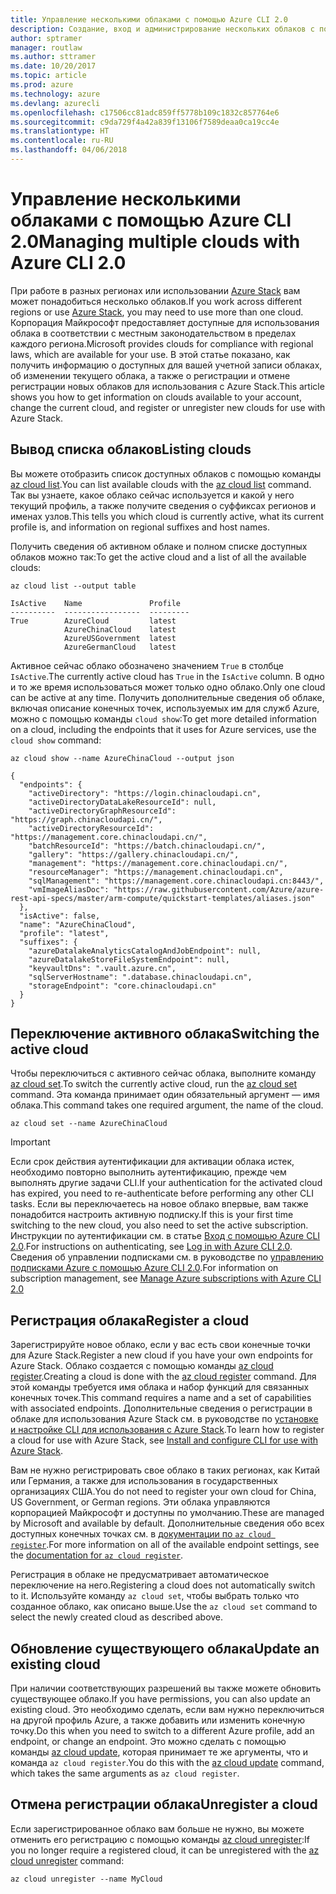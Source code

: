 ```yaml
---
title: Управление несколькими облаками с помощью Azure CLI 2.0
description: Создание, вход и администрирование нескольких облаков с помощью Azure CLI 2.0.
author: sptramer
manager: routlaw
ms.author: sttramer
ms.date: 10/20/2017
ms.topic: article
ms.prod: azure
ms.technology: azure
ms.devlang: azurecli
ms.openlocfilehash: c17506cc81adc859ff5778b109c1832c857764e6
ms.sourcegitcommit: c9da729f4a42a839f13106f7589deaa0ca19cc4e
ms.translationtype: HT
ms.contentlocale: ru-RU
ms.lasthandoff: 04/06/2018
---
```

# <a name="managing-multiple-clouds-with-azure-cli-20"></a><span data-ttu-id="cc281-103">Управление несколькими облаками с помощью Azure CLI 2.0</span><span class="sxs-lookup"><span data-stu-id="cc281-103">Managing multiple clouds with Azure CLI 2.0</span></span>

<span data-ttu-id="cc281-104">При работе в разных регионах или использовании [Azure Stack](https://docs.microsoft.com/azure/azure-stack/user/) вам может понадобиться несколько облаков.</span><span class="sxs-lookup"><span data-stu-id="cc281-104">If you work across different regions or use [Azure Stack](https://docs.microsoft.com/azure/azure-stack/user/), you may need to use more than one cloud.</span></span> <span data-ttu-id="cc281-105">Корпорация Майкрософт предоставляет доступные для использования облака в соответствии с местным законодательством в пределах каждого региона.</span><span class="sxs-lookup"><span data-stu-id="cc281-105">Microsoft provides clouds for compliance with regional laws, which are available for your use.</span></span> <span data-ttu-id="cc281-106">В этой статье показано, как получить информацию о доступных для вашей учетной записи облаках, об изменении текущего облака, а также о регистрации и отмене регистрации новых облаков для использования с Azure Stack.</span><span class="sxs-lookup"><span data-stu-id="cc281-106">This article shows you how to get information on clouds available to your account, change the current cloud, and register or unregister new clouds for use with Azure Stack.</span></span>

## <a name="listing-clouds"></a><span data-ttu-id="cc281-107">Вывод списка облаков</span><span class="sxs-lookup"><span data-stu-id="cc281-107">Listing clouds</span></span>

<span data-ttu-id="cc281-108">Вы можете отобразить список доступных облаков с помощью команды [az cloud list](/cli/azure/cloud#az-cloud-list).</span><span class="sxs-lookup"><span data-stu-id="cc281-108">You can list available clouds with the [az cloud list](/cli/azure/cloud#az-cloud-list) command.</span></span> <span data-ttu-id="cc281-109">Так вы узнаете, какое облако сейчас используется и какой у него текущий профиль, а также получите сведения о суффиксах регионов и именах узлов.</span><span class="sxs-lookup"><span data-stu-id="cc281-109">This tells you which cloud is currently active, what its current profile is, and information on regional suffixes and host names.</span></span>

<span data-ttu-id="cc281-110">Получить сведения об активном облаке и полном списке доступных облаков можно так:</span><span class="sxs-lookup"><span data-stu-id="cc281-110">To get the active cloud and a list of all the available clouds:</span></span>

```azurecli
az cloud list --output table
```

```output
IsActive    Name               Profile
----------  -----------------  ---------
True        AzureCloud         latest
            AzureChinaCloud    latest
            AzureUSGovernment  latest
            AzureGermanCloud   latest
```

<span data-ttu-id="cc281-111">Активное сейчас облако обозначено значением `True` в столбце `IsActive`.</span><span class="sxs-lookup"><span data-stu-id="cc281-111">The currently active cloud has `True` in the `IsActive` column.</span></span> <span data-ttu-id="cc281-112">В одно и то же время использоваться может только одно облако.</span><span class="sxs-lookup"><span data-stu-id="cc281-112">Only one cloud can be active at any time.</span></span> <span data-ttu-id="cc281-113">Получить дополнительные сведения об облаке, включая описание конечных точек, используемых им для служб Azure, можно с помощью команды `cloud show`:</span><span class="sxs-lookup"><span data-stu-id="cc281-113">To get more detailed information on a cloud, including the endpoints that it uses for Azure services, use the `cloud show` command:</span></span>

```azurecli
az cloud show --name AzureChinaCloud --output json
```

```output
{
  "endpoints": {
    "activeDirectory": "https://login.chinacloudapi.cn",
    "activeDirectoryDataLakeResourceId": null,
    "activeDirectoryGraphResourceId": "https://graph.chinacloudapi.cn/",
    "activeDirectoryResourceId": "https://management.core.chinacloudapi.cn/",
    "batchResourceId": "https://batch.chinacloudapi.cn/",
    "gallery": "https://gallery.chinacloudapi.cn/",
    "management": "https://management.core.chinacloudapi.cn/",
    "resourceManager": "https://management.chinacloudapi.cn",
    "sqlManagement": "https://management.core.chinacloudapi.cn:8443/",
    "vmImageAliasDoc": "https://raw.githubusercontent.com/Azure/azure-rest-api-specs/master/arm-compute/quickstart-templates/aliases.json"
  },
  "isActive": false,
  "name": "AzureChinaCloud",
  "profile": "latest",
  "suffixes": {
    "azureDatalakeAnalyticsCatalogAndJobEndpoint": null,
    "azureDatalakeStoreFileSystemEndpoint": null,
    "keyvaultDns": ".vault.azure.cn",
    "sqlServerHostname": ".database.chinacloudapi.cn",
    "storageEndpoint": "core.chinacloudapi.cn"
  }
}
```

## <a name="switching-the-active-cloud"></a><span data-ttu-id="cc281-114">Переключение активного облака</span><span class="sxs-lookup"><span data-stu-id="cc281-114">Switching the active cloud</span></span>

<span data-ttu-id="cc281-115">Чтобы переключиться с активного сейчас облака, выполните команду [az cloud set](/cli/azure/cloud#az-cloud-set).</span><span class="sxs-lookup"><span data-stu-id="cc281-115">To switch the currently active cloud, run the [az cloud set](/cli/azure/cloud#az-cloud-set) command.</span></span> <span data-ttu-id="cc281-116">Эта команда принимает один обязательный аргумент — имя облака.</span><span class="sxs-lookup"><span data-stu-id="cc281-116">This command takes one required argument, the name of the cloud.</span></span>

```azurecli
az cloud set --name AzureChinaCloud
```

> [!IMPORTANT]
> <span data-ttu-id="cc281-117">Если срок действия аутентификации для активации облака истек, необходимо повторно выполнить аутентификацию, прежде чем выполнять другие задачи CLI.</span><span class="sxs-lookup"><span data-stu-id="cc281-117">If your authentication for the activated cloud has expired, you need to re-authenticate before performing any other CLI tasks.</span></span> <span data-ttu-id="cc281-118">Если вы переключаетесь на новое облако впервые, вам также понадобится настроить активную подписку.</span><span class="sxs-lookup"><span data-stu-id="cc281-118">If this is your first time switching to the new cloud, you also need to set the active subscription.</span></span>
> <span data-ttu-id="cc281-119">Инструкции по аутентификации см. в статье [Вход с помощью Azure CLI 2.0](authenticate-azure-cli.md).</span><span class="sxs-lookup"><span data-stu-id="cc281-119">For instructions on authenticating, see [Log in with Azure CLI 2.0](authenticate-azure-cli.md).</span></span> <span data-ttu-id="cc281-120">Сведения об управлении подписками см. в руководстве по [управлению подписками Azure с помощью Azure CLI 2.0](manage-azure-subscriptions-azure-cli.md).</span><span class="sxs-lookup"><span data-stu-id="cc281-120">For information on subscription management, see [Manage Azure subscriptions with Azure CLI 2.0](manage-azure-subscriptions-azure-cli.md)</span></span>

## <a name="register-a-cloud"></a><span data-ttu-id="cc281-121">Регистрация облака</span><span class="sxs-lookup"><span data-stu-id="cc281-121">Register a cloud</span></span>

<span data-ttu-id="cc281-122">Зарегистрируйте новое облако, если у вас есть свои конечные точки для Azure Stack.</span><span class="sxs-lookup"><span data-stu-id="cc281-122">Register a new cloud if you have your own endpoints for Azure Stack.</span></span> <span data-ttu-id="cc281-123">Облако создается с помощью команды [az cloud register](/cli/azure/cloud#az-cloud-register).</span><span class="sxs-lookup"><span data-stu-id="cc281-123">Creating a cloud is done with the [az cloud register](/cli/azure/cloud#az-cloud-register) command.</span></span> <span data-ttu-id="cc281-124">Для этой команды требуется имя облака и набор функций для связанных конечных точек.</span><span class="sxs-lookup"><span data-stu-id="cc281-124">This command requires a name and a set of capabilities with associated endpoints.</span></span> <span data-ttu-id="cc281-125">Дополнительные сведения о регистрации в облаке для использования Azure Stack см. в руководстве по [установке и настройке CLI для использования с Azure Stack](/azure/azure-stack/user/azure-stack-connect-cli#connect-to-azure-stack).</span><span class="sxs-lookup"><span data-stu-id="cc281-125">To learn how to register a cloud for use with Azure Stack, see [Install and configure CLI for use with Azure Stack](/azure/azure-stack/user/azure-stack-connect-cli#connect-to-azure-stack).</span></span>

<span data-ttu-id="cc281-126">Вам не нужно регистрировать свое облако в таких регионах, как Китай или Германия, а также для использования в государственных организациях США.</span><span class="sxs-lookup"><span data-stu-id="cc281-126">You do not need to register your own cloud for China, US Government, or German regions.</span></span> <span data-ttu-id="cc281-127">Эти облака управляются корпорацией Майкрософт и доступны по умолчанию.</span><span class="sxs-lookup"><span data-stu-id="cc281-127">These are managed by Microsoft and available by default.</span></span>  <span data-ttu-id="cc281-128">Дополнительные сведения обо всех доступных конечных точках см. в [документации по `az cloud register`](/cli/azure/cloud#az-cloud-register).</span><span class="sxs-lookup"><span data-stu-id="cc281-128">For more information on all of the available endpoint settings, see the [documentation for `az cloud register`](/cli/azure/cloud#az-cloud-register).</span></span>

<span data-ttu-id="cc281-129">Регистрация в облаке не предусматривает автоматическое переключение на него.</span><span class="sxs-lookup"><span data-stu-id="cc281-129">Registering a cloud does not automatically switch to it.</span></span> <span data-ttu-id="cc281-130">Используйте команду `az cloud set`, чтобы выбрать только что созданное облако, как описано выше.</span><span class="sxs-lookup"><span data-stu-id="cc281-130">Use the `az cloud set` command to select the newly created cloud as described above.</span></span>

## <a name="update-an-existing-cloud"></a><span data-ttu-id="cc281-131">Обновление существующего облака</span><span class="sxs-lookup"><span data-stu-id="cc281-131">Update an existing cloud</span></span>

<span data-ttu-id="cc281-132">При наличии соответствующих разрешений вы также можете обновить существующее облако.</span><span class="sxs-lookup"><span data-stu-id="cc281-132">If you have permissions, you can also update an existing cloud.</span></span> <span data-ttu-id="cc281-133">Это необходимо сделать, если вам нужно переключиться на другой профиль Azure, а также добавить или изменить конечную точку.</span><span class="sxs-lookup"><span data-stu-id="cc281-133">Do this when you need to switch to a different Azure profile, add an endpoint, or change an endpoint.</span></span>
<span data-ttu-id="cc281-134">Это можно сделать с помощью команды [az cloud update](/cli/azure/cloud#az-cloud-update), которая принимает те же аргументы, что и команда `az cloud register`.</span><span class="sxs-lookup"><span data-stu-id="cc281-134">You do this with the [az cloud update](/cli/azure/cloud#az-cloud-update) command, which takes the same arguments as `az cloud register`.</span></span>

## <a name="unregister-a-cloud"></a><span data-ttu-id="cc281-135">Отмена регистрации облака</span><span class="sxs-lookup"><span data-stu-id="cc281-135">Unregister a cloud</span></span>

<span data-ttu-id="cc281-136">Если зарегистрированное облако вам больше не нужно, вы можете отменить его регистрацию с помощью команды [az cloud unregister](/cli/azure/cloud#az-cloud-unregister):</span><span class="sxs-lookup"><span data-stu-id="cc281-136">If you no longer require a registered cloud, it can be unregistered with the [az cloud unregister](/cli/azure/cloud#az-cloud-unregister) command:</span></span>

```azurecli
az cloud unregister --name MyCloud
```
